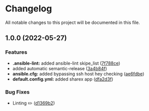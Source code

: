 # Changelog

All notable changes to this project will be documented in this file.

## 1.0.0 (2022-05-27)


### Features

* **.ansible-lint:** added ansible-lint skipe_list ([7f788ce](https://github.com/AlexNabokikh/windows-playbook/commit/7f788cef63e6f73e29ea359976ecdf0df6c7b043))
* added automatic semantic-release ([3a4b84f](https://github.com/AlexNabokikh/windows-playbook/commit/3a4b84f117958eb70fab3f4ac07cc483ae1a623e))
* **ansible.cfg:** added bypassing ssh host hey checking ([ae6fdbe](https://github.com/AlexNabokikh/windows-playbook/commit/ae6fdbe2d3d6a50d8422e5a038aa95ab89a4e28f))
* **default.config.yml:** added sharex app ([dfa2d3f](https://github.com/AlexNabokikh/windows-playbook/commit/dfa2d3f9ec9802ad59cf687c3c1e126bbf680588))


### Bug Fixes

* Linting ✏️ ([d1369b2](https://github.com/AlexNabokikh/windows-playbook/commit/d1369b2068aaf5c6368a3cdd3bc0ff027be22e37))
